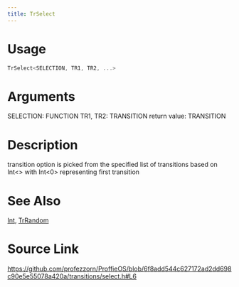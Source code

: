 ```yaml
---
title: TrSelect
---
```


# Usage
```cpp
TrSelect<SELECTION, TR1, TR2, ...>
```

# Arguments
SELECTION: FUNCTION
TR1, TR2: TRANSITION
return value: TRANSITION

# Description
transition option is picked from the specified list of
transitions based on Int<>
with Int<0> representing first transition

# See Also
[Int](/config/functions/Int.html), [TrRandom](/config/transitions/TrRandom.html)

# Source Link
https://github.com/profezzorn/ProffieOS/blob/6f8add544c627172ad2dd698c90e5e55078a420a/transitions/select.h#L6
